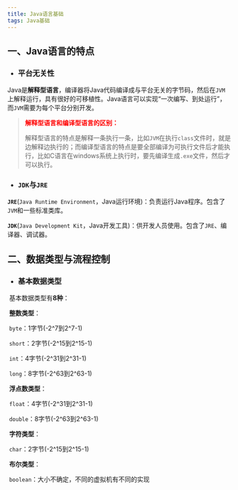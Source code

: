 ```yaml
---
title: Java语言基础
tags: Java基础
---
```




## 一、Java语言的特点

* ### 平台无关性

​	Java是**解释型语言**，编译器将Java代码编译成与平台无关的字节码，然后在`JVM`上解释运行，具有很好的可移植性。Java语言可以实现“一次编写、到处运行”，而`JVM`需要为每个平台分别开发。

> **<font color='red'>解释型语言和编译型语言的区别：</font>**
>
> ​	解释型语言的特点是解释一条执行一条，比如`JVM`在执行`class`文件时，就是边解释边执行的；而编译型语言的特点是要全部编译为可执行文件后才能执行，比如C语言在windows系统上执行时，要先编译生成`.exe`文件，然后才可以执行。

* ### `JDK`与`JRE`

​	**`JRE`**(`Java Runtime Environment`，Java运行环境)：负责运行Java程序。包含了`JVM`和一些标准类库。

​	**`JDK`**(`Java Development Kit`，Java开发工具)：供开发人员使用。包含了`JRE`、编译器、调试器。



## 二、数据类型与流程控制

* ### 基本数据类型

​	基本数据类型有**8种**：

​	**整数类型**：

​	`byte`：1字节(-2^7到2^7-1)

​	`short`：2字节(-2^15到2^15-1)

​	`int`：4字节(-2^31到2^31-1)

​	`long`：8字节(-2^63到2^63-1)

​	**浮点数类型**：

​	`float`：4字节(-2^31到2^31-1)

​	`double`：8字节(-2^63到2^63-1)

​	**字符类型**：

​	`char`：2字节(-2^15到2^15-1)

​	**布尔类型**：

​	`boolean`：大小不确定，不同的虚拟机有不同的实现



​	

